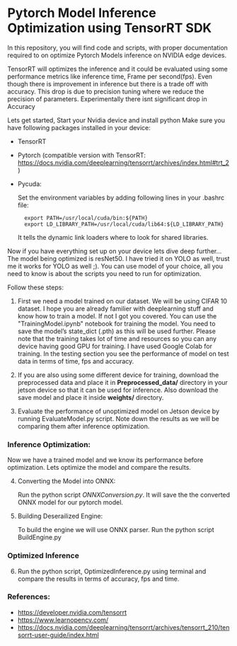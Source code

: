 # Pytorch Model Inference Optimization using TensorRT SDK
In this repository, you will find code and scripts, with proper documentation required to on optimize Pytorch Models inference on NVIDIA edge devices.

TensorRT will optimizes the inference and it could be evaluated using some performance metrics like inference time, Frame per second(fps). Even though there is improvement in inference but there is a trade off with accuracy. This drop is due to precision tuning where we reduce the precision of parameters. Experimentally there isnt significant drop in Accuracy

Lets get started, Start your Nvidia device and install python
Make sure you have following packages installed in your device:
- TensorRT
- Pytorch (compatible version with TensorRT: https://docs.nvidia.com/deeplearning/tensorrt/archives/index.html#trt_2)
- Pycuda:

  Set the environment variables by adding following lines in your .bashrc file:
  ```
    export PATH=/usr/local/cuda/bin:${PATH}            
    export LD_LIBRARY_PATH=/usr/local/cuda/lib64:${LD_LIBRARY_PATH} 
  ```

  It tells the dynamic link loaders where to look for shared libraries.

 
Now if you have everything set up on your device lets dive deep further...
The model being optimized is resNet50. I have tried it on YOLO as well, trust me it works for YOLO as well ;).
You can use model of your choice, all you need to know is about the scripts you need to run for optimization.
 
Follow these steps:
 
 1. First we need a model trained on our dataset. We will be using CIFAR 10 dataset. I hope you are already familier with deeplearning stuff and know how to train a model. If not I got you covered. You can use the "TrainingModel.ipynb" notebook for training the model. You need to save the model’s state_dict (.pth) as this will be used further. Please note that the training takes lot of time and resources so you can any device having good GPU for training. I have used Google Colab for training. In the testing section you see the performance of model on test data in terms of time, fps and accuracy. 

 2. If you are also using some different device for training, download the preprocessed data and place it in **Preprocessed_data/** directory in your jetson device so that it can be used for inference. Also download the save model and place it inside **weights/** directory.

 3. Evaluate the performance of unoptimized model on Jetson device by running EvaluateModel.py script. Note down the results as we will be comparing them after inference optimization. 


### Inference Optimization:
 
  Now we have a trained model and we know its performance before optimization. Lets optimize the model and compare the results.
  
 4. Converting the Model into ONNX:

     Run the python script *ONNXConversion.py*. It will save the the converted ONNX model for our pytorch model.
   
 5. Building Deserailized Engine:

    To build the engine we will use ONNX parser. Run the python script BuildEngine.py 
   
 
 ### Optimized Inference
 
 6. Run the python script, OptimizedInference.py using terminal and compare the results in terms of accuracy, fps and time.
   


### References:
- https://developer.nvidia.com/tensorrt
- https://www.learnopencv.com/ 
- https://docs.nvidia.com/deeplearning/tensorrt/archives/tensorrt_210/tensorrt-user-guide/index.html
